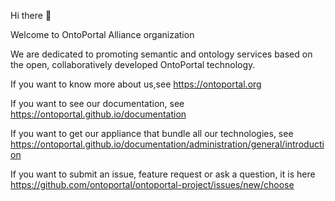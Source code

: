 Hi there 👋

Welcome to OntoPortal Alliance organization 



We are dedicated to promoting semantic and ontology services based on the open, collaboratively developed OntoPortal technology.

If you want to know more about us,see https://ontoportal.org

If you want to see our documentation, see https://ontoportal.github.io/documentation

If you want to get our appliance that bundle all our technologies, see https://ontoportal.github.io/documentation/administration/general/introduction

If you want to submit an issue, feature request or ask a question, it is here https://github.com/ontoportal/ontoportal-project/issues/new/choose

